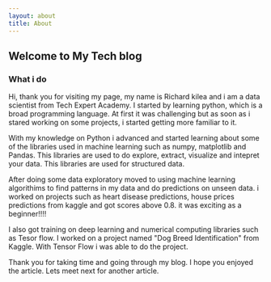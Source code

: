 ```yaml
---
layout: about
title: About
---
```


## Welcome to My Tech blog

### What i do
Hi, thank you for visiting my page, my name is Richard kilea and i am a data scientist from Tech Expert Academy. I started by learning
python, which is a broad programming language. At first it was challenging but as soon as i stared working on some projects, i started getting more familiar to it.

With my knowledge on Python i advanced and  started learning about some of the libraries used in machine learning such as numpy, matplotlib and Pandas. This libraries are used to do explore, extract, visualize and intepret your data. This libraries are used for structured data.

 After doing some data exploratory moved to using machine learning algorithims to find patterns in my data and do predictions on unseen data. i worked on projects such as heart disease predictions, house prices predictions from kaggle and got scores above 0.8. it was exciting as a beginner!!!!
 
I also got training on deep learning and numerical computing libraries such as Tesor flow. I worked on a project named "Dog Breed Identification" from Kaggle. With Tensor Flow i was able to do the project.

Thank you for taking time and going through my blog. I hope you enjoyed the article. Lets meet next for another article.

